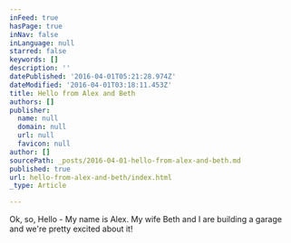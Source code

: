 ```yaml
---
inFeed: true
hasPage: true
inNav: false
inLanguage: null
starred: false
keywords: []
description: ''
datePublished: '2016-04-01T05:21:28.974Z'
dateModified: '2016-04-01T03:18:11.453Z'
title: Hello from Alex and Beth
authors: []
publisher:
  name: null
  domain: null
  url: null
  favicon: null
author: []
sourcePath: _posts/2016-04-01-hello-from-alex-and-beth.md
published: true
url: hello-from-alex-and-beth/index.html
_type: Article

---
```

Ok, so, Hello - My name is Alex.  My wife Beth and I are building a garage and we're pretty excited about it!
